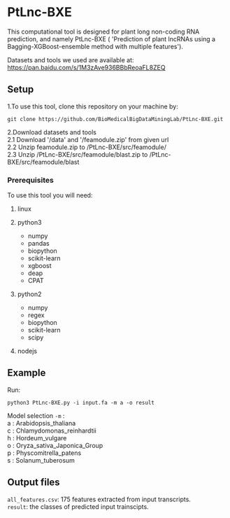 # PtLnc-BXE

This computational tool is designed for plant long non-coding RNA prediction, and namely PtLnc-BXE ( 'Prediction of plant lncRNAs using a Bagging-XGBoost-ensemble method with multiple features').

Datasets and tools we used are available at: https://pan.baidu.com/s/1M3zAve936BBbReoaFL8ZEQ

## Setup

1.To use this tool, clone this repository on your machine by:
```
git clone https://github.com/BioMedicalBigDataMiningLab/PtLnc-BXE.git
```

2.Download datasets and tools  
2.1 Download '/data' and '/feamodule.zip' from given url  
2.2 Unzip feamodule.zip to /PtLnc-BXE/src/feamodule/  
2.3 Unzip /PtLnc-BXE/src/feamodule/blast.zip to /PtLnc-BXE/src/feamodule/blast

### Prerequisites

To use this tool you will need:

1. linux 

2. python3
    - numpy
    - pandas
    - biopython
    - scikit-learn
    - xgboost
    - deap
    - CPAT

3. python2
    - numpy
    - regex
    - biopython
    - scikit-learn
    - scipy

4. nodejs

## Example

Run:
```
python3 PtLnc-BXE.py -i input.fa -m a -o result
```

Model selection `-m` :  
a : Arabidopsis_thaliana  
c : Chlamydomonas_reinhardtii  
h : Hordeum_vulgare  
o : Oryza_sativa_Japonica_Group  
p : Physcomitrella_patens  
s : Solanum_tuberosum

## Output files

`all_features.csv`: 175 features extracted from input transcripts.  
`result`: the classes of predicted input trainscipts.


